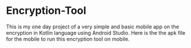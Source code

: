 # Encryption-Tool
This is my one day project of a very simple and basic mobile app on the encryption in Kotlin language using Android Studio. Here is the the apk file for the mobile to run this encryption tool on mobile.
